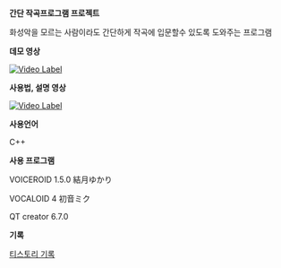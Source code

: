 __간단 작곡프로그램 프로젝트__

화성악을 모르는 사람이라도 간단하게 작곡에 입문할수 있도록 도와주는 프로그램


__데모 영상__

[![Video Label](http://img.youtube.com/vi/vzqXBGy0Ciw/0.jpg)](https://youtu.be/vzqXBGy0Ciw)



__사용법, 설명 영상__

[![Video Label](http://img.youtube.com/vi/AYiliMPmYZI/0.jpg)](https://youtu.be/AYiliMPmYZI)



__사용언어__

C++



__사용 프로그램__

VOICEROID 1.5.0 結月ゆかり

VOCALOID 4 初音ミク

QT creator 6.7.0



__기록__

[티스토리 기록](https://nonamed02.tistory.com/12)
